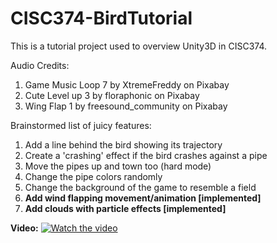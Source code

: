# CISC374-BirdTutorial
This is a tutorial project used to overview Unity3D in CISC374.

Audio Credits:
1. Game Music Loop 7 by XtremeFreddy on Pixabay
2. Cute Level up 3 by floraphonic on Pixabay
3. Wing Flap 1 by freesound_community on Pixabay

Brainstormed list of juicy features:
1. Add a line behind the bird showing its trajectory
2. Create a 'crashing' effect if the bird crashes against a pipe
3. Move the pipes up and town too (hard mode)
4. Change the pipe colors randomly
5. Change the background of the game to resemble a field
6. **Add wind flapping movement/animation [implemented]**
7. **Add clouds with particle effects [implemented]**


**Video:**
[![Watch the video](https://img.youtube.com/vi/f-E0Z-dzuIg/maxresdefault.jpg)](https://youtu.be/f-E0Z-dzuIg])
